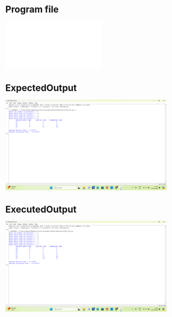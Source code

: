 # Program file
![SJF_506](SJF_506.py)

# ExpectedOutput
![ExpectedOutput](ExpectedOutput.png)

# ExecutedOutput
![ExecutedOutput](ExecutedOutput.png)
